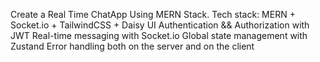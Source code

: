 Create a Real Time ChatApp Using MERN Stack.
Tech stack: MERN + Socket.io + TailwindCSS + Daisy UI
Authentication && Authorization with JWT
Real-time messaging with Socket.io
Global state management with Zustand
Error handling both on the server and on the client
